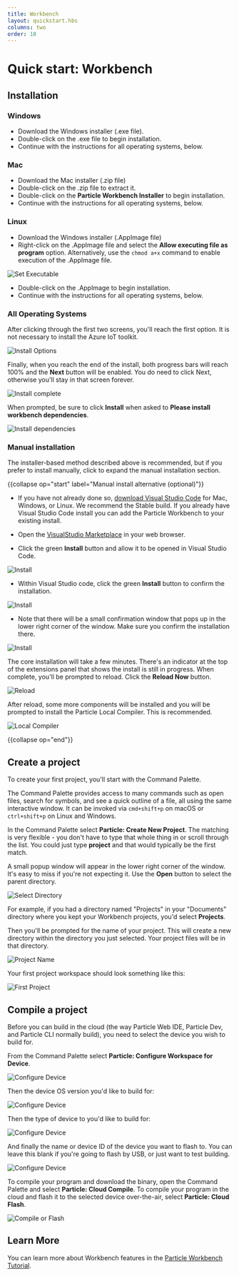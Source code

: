 ```yaml
---
title: Workbench
layout: quickstart.hbs
columns: two
order: 10
---
```


# Quick start: Workbench

## Installation

### Windows

- Download the Windows installer (.exe file).
- Double-click on the .exe file to begin installation.
- Continue with the instructions for all operating systems, below.

### Mac

- Download the Mac installer (.zip file)
- Double-click on the .zip file to extract it.
- Double-click on the **Particle Workbench Installer** to begin installation.
- Continue with the instructions for all operating systems, below.

### Linux

- Download the Windows installer (.AppImage file)
- Right-click on the .AppImage file and select the **Allow executing file as program** option. Alternatively, use the `chmod a+x` command to enable execution of the .AppImage file.

![Set Executable](/assets/images/workbench/linux-set-executable.png)

- Double-click on the .AppImage to begin installation.
- Continue with the instructions for all operating systems, below.

### All Operating Systems

After clicking through the first two screens, you'll reach the first option. It is not necessary to install the Azure IoT toolkit.

![Install Options](/assets/images/workbench/install4.png)

Finally, when you reach the end of the install, both progress bars will reach 100% and the **Next** button will be enabled. You do need to click Next, otherwise you'll stay in that screen forever.

![Install complete](/assets/images/workbench/install5.png)

When prompted, be sure to click **Install** when asked to **Please install workbench dependencies**.

![Install dependencies](/assets/images/workbench/install6.png)


### Manual installation

The installer-based method described above is recommended, but if you prefer to install manually, click to expand the manual installation section.

{{collapse op="start" label="Manual install alternative (optional)"}}

- If you have not already done so, [download Visual Studio Code](https://code.visualstudio.com/) for Mac, Windows, or Linux. We recommend the Stable build. If you already have Visual Studio Code install you can add the Particle Workbench to your existing install.

- Open the [VisualStudio Marketplace](https://marketplace.visualstudio.com/items?itemName=particle.particle-vscode-pack) in your web browser.

- Click the green **Install** button and allow it to be opened in Visual Studio Code.

![Install](/assets/images/workbench/install1.png)

- Within Visual Studio code, click the green **Install** button to confirm the installation.

![Install](/assets/images/workbench/install2.png)

- Note that there will be a small confirmation window that pops up in the lower right corner of the window. Make sure you confirm the installation there.

![Install](/assets/images/workbench/install3.png)

The core installation will take a few minutes. There's an indicator at the top of the extensions panel that shows the install is still in progress. When complete, you'll be prompted to reload. Click the **Reload Now** button.

![Reload](/assets/images/workbench/reload.png)

After reload, some more components will be installed and you will be prompted to install the Particle Local Compiler. This is recommended.

![Local Compiler](/assets/images/workbench/install-local.png)

{{collapse op="end"}}



## Create a project

To create your first project, you'll start with the Command Palette.

The Command Palette provides access to many commands such as open files, search for symbols, and see a quick outline of a file, all using the same interactive window. It can be invoked via `cmd+shift+p` on macOS or `ctrl+shift+p` on Linux and Windows.

In the Command Palette select **Particle: Create New Project**. The matching is very flexible - you don't have to type that whole thing in or scroll through the list. You could just type **project** and that would typically be the first match.

A small popup window will appear in the lower right corner of the window. It's easy to miss if you're not expecting it. Use the **Open** button to select the parent directory.

![Select Directory](/assets/images/workbench/new-project-dir.png)

For example, if you had a directory named "Projects" in your "Documents" directory where you kept your Workbench projects, you'd select **Projects**.

Then you'll be prompted for the name of your project. This will create a new directory within the directory you just selected. Your project files will be in that directory.

![Project Name](/assets/images/workbench/project-name.png)

Your first project workspace should look something like this:

![First Project](/assets/images/workbench/first-project.png)


## Compile a project

Before you can build in the cloud (the way Particle Web IDE, Particle Dev, and Particle CLI normally build), you need to select the device you wish to build for.

From the Command Palette select **Particle: Configure Workspace for Device**.

![Configure Device](/assets/images/workbench/config-device-1.png)

Then the device OS version you'd like to build for:

![Configure Device](/assets/images/workbench/config-device-2.png)

Then the type of device to you'd like to build for:

![Configure Device](/assets/images/workbench/config-device-3.png)

And finally the name or device ID of the device you want to flash to. You can leave this blank if you're going to flash by USB, or just want to test building.

![Configure Device](/assets/images/workbench/config-device-4.png)

To compile your program and download the binary, open the Command Palette and select **Particle: Cloud Compile**. To compile your program in the cloud and flash it to the selected device over-the-air, select **Particle: Cloud Flash**. 

![Compile or Flash](/assets/images/workbench/compile-flash.png)

## Learn More

You can learn more about Workbench features in the [Particle Workbench Tutorial](/tutorials/developer-tools/workbench).
